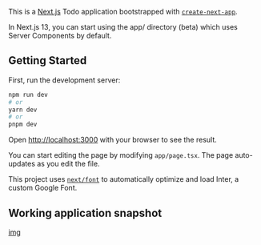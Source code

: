 This is a [Next.js](https://nextjs.org/) Todo application bootstrapped with [`create-next-app`](https://github.com/vercel/next.js/tree/canary/packages/create-next-app).

In Next.js 13, you can start using the app/ directory (beta) which uses Server Components by default.

## Getting Started

First, run the development server:

```bash
npm run dev
# or
yarn dev
# or
pnpm dev
```

Open [http://localhost:3000](http://localhost:3000) with your browser to see the result.

You can start editing the page by modifying `app/page.tsx`. The page auto-updates as you edit the file.

This project uses [`next/font`](https://nextjs.org/docs/basic-features/font-optimization) to automatically optimize and load Inter, a custom Google Font.

## Working application snapshot

[img](./todoapp.jpg)
